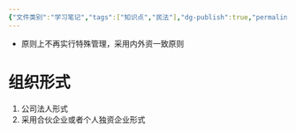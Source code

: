 ```yaml
---
{"文件类别":"学习笔记","tags":["知识点","民法"],"dg-publish":true,"permalink":"/学习笔记studyup/知识点cheese/外商投资企业/","dgPassFrontmatter":true,"created":"2024-07-11T11:03:58.081+08:00","updated":"2024-10-27T17:36:30.972+08:00"}
---
```


- 原则上不再实行特殊管理，采用内外资一致原则
# 组织形式
1. 公司法人形式
2. 采用合伙企业或者个人独资企业形式